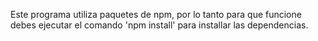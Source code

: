 Este programa utiliza paquetes de npm, por lo tanto para que funcione debes ejecutar el comando 'npm install' para installar las dependencias.

